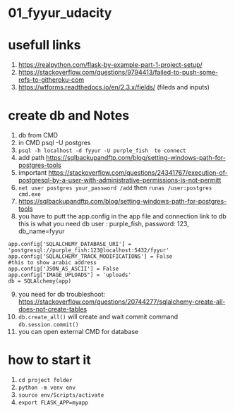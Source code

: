 # 01_fyyur_udacity


# usefull links

1. https://realpython.com/flask-by-example-part-1-project-setup/
2. https://stackoverflow.com/questions/9794413/failed-to-push-some-refs-to-githeroku-com
3. https://wtforms.readthedocs.io/en/2.3.x/fields/ (fileds and inputs)


# create db and Notes

1.  db from CMD 
2.  in CMD psql -U postgres
3.  ```psql -h localhost -d fyyur -U purple_fish  to connect```
4.  add path https://sqlbackupandftp.com/blog/setting-windows-path-for-postgres-tools
5.  important https://stackoverflow.com/questions/24341767/execution-of-postgresql-by-a-user-with-administrative-permissions-is-not-permitt
6.  ```net user postgres your_password /add``` then ```runas /user:postgres cmd.exe```
7. https://sqlbackupandftp.com/blog/setting-windows-path-for-postgres-tools
8. you have to putt the app.config in the app file and connection link to db  this is what you need db user : purple_fish, password: 123, db_name=fyyur
```
app.config['SQLALCHEMY_DATABASE_URI'] = 'postgresql://purple_fish:123@localhost:5432/fyyur'
app.config['SQLALCHEMY_TRACK_MODIFICATIONS'] = False
#this to show arabic address 
app.config['JSON_AS_ASCII'] = False
app.config["IMAGE_UPLOADS"] = 'uploads'
db = SQLAlchemy(app)
```

9. you need for db troubleshoot: https://stackoverflow.com/questions/20744277/sqlalchemy-create-all-does-not-create-tables
10. ```db.create_all()``` will create and wait commit command ```db.session.commit()```
11.  you can open external CMD for database


# how to start it

1.  ```cd project folder```
2.  ``` python -m venv env ``` 
3.  ```source env/Scripts/activate```
4.  ```export FLASK_APP=myapp```


